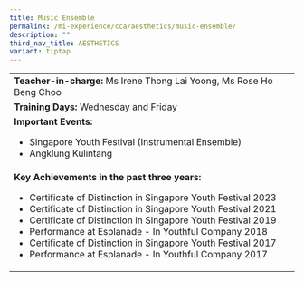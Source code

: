 ```yaml
---
title: Music Ensemble
permalink: /mi-experience/cca/aesthetics/music-ensemble/
description: ""
third_nav_title: AESTHETICS
variant: tiptap
---
```

<table border="0" cellspacing="0" cellpadding="0">
<tbody>
<tr>
<td width="616"><strong>Teacher-in-charge:&nbsp;</strong>Ms Irene Thong Lai Yoong, Ms Rose Ho Beng Choo</td>
</tr>
<tr>
<td width="616"><strong>Training Days:&nbsp;</strong>Wednesday and Friday</td>
</tr>
<tr>
<td width="616"><strong>Important Events:</strong>
<ul>
<li>Singapore Youth Festival (Instrumental Ensemble)</li>
<li>Angklung Kulintang</li>
</ul>
</td>
</tr>
<tr>
<td width="616"><strong>Key Achievements in the past three years:</strong>
<ul>
<li>Certificate of Distinction in Singapore Youth Festival 2023</li>
<li>Certificate of Distinction in Singapore Youth Festival 2021</li>
<li>Certificate of Distinction in Singapore Youth Festival 2019</li>
<li>Performance at Esplanade - In Youthful Company 2018</li>
<li>Certificate of Distinction in Singapore Youth Festival 2017</li>
<li>Performance at Esplanade - In Youthful Company 2017</li>
</ul>
</td>
</tr>
</tbody>
</table>